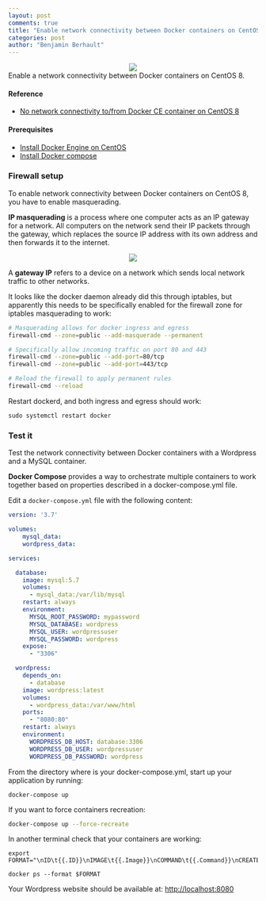 ```yaml
---
layout: post
comments: true
title: "Enable network connectivity between Docker containers on CentOS 8"
categories: post
author: "Benjamin Berhault"
---
```


<div class="row">
  <div class="col grid s12 m6 l3">
    <center><img src="{{ '/images/12-docker/docker-networking.png' | relative_url }}" class="responsive-img"></center>
  </div>
  <div class="col grid s12 m6 l9 ">
    Enable a network connectivity between Docker containers on CentOS 8.
  </div>
</div>

#### Reference
* [No network connectivity to/from Docker CE container on CentOS 8](https://serverfault.com/questions/987686/no-network-connectivity-to-from-docker-ce-container-on-centos-8)


#### Prerequisites
* [Install Docker Engine on CentOS](https://docs.docker.com/engine/install/centos/)
* [Install Docker compose](https://docs.docker.com/compose/install/)

### Firewall setup

To enable network connectivity between Docker containers on CentOS 8, you have to enable masquerading. 

<b>IP masquerading</b> is a process where one computer acts as an IP gateway for a network. All computers on the network send their IP packets through the gateway, which replaces the source IP address with its own address and then forwards it to the internet.

 <center><img src="{{ '/images/12-docker/ip-masquerading.gif' | relative_url }}" class="responsive-img"></center>

A <b>gateway IP</b> refers to a device on a network which sends local network traffic to other networks.

It looks like the docker daemon already did this through iptables, but apparently this needs to be specifically enabled for the firewall zone for iptables masquerading to work:

```bash
# Masquerading allows for docker ingress and egress
firewall-cmd --zone=public --add-masquerade --permanent

# Specifically allow incoming traffic on port 80 and 443
firewall-cmd --zone=public --add-port=80/tcp
firewall-cmd --zone=public --add-port=443/tcp

# Reload the firewall to apply permanent rules
firewall-cmd --reload
```

Restart dockerd, and both ingress and egress should work:
```console
sudo systemctl restart docker
```

### Test it

Test the network connectivity between Docker containers with a Wordpress and a MySQL container.  

<b>Docker Compose</b> provides a way to orchestrate multiple containers to work together based on properties described in a docker-compose.yml file.

Edit a `docker-compose.yml` file with the following content:
```yaml
version: '3.7'

volumes: 
    mysql_data:
    wordpress_data:

services: 

  database:
    image: mysql:5.7
    volumes: 
      - mysql_data:/var/lib/mysql
    restart: always
    environment: 
      MYSQL_ROOT_PASSWORD: mypassword
      MYSQL_DATABASE: wordpress
      MYSQL_USER: wordpressuser
      MYSQL_PASSWORD: wordpress
    expose:
      - "3306"

  wordpress:
    depends_on: 
      - database
    image: wordpress:latest
    volumes: 
      - wordpress_data:/var/www/html
    ports: 
      - "8080:80"
    restart: always
    environment: 
      WORDPRESS_DB_HOST: database:3306
      WORDPRESS_DB_USER: wordpressuser
      WORDPRESS_DB_PASSWORD: wordpress
```


From the directory where is your docker-compose.yml, start up your application by running:
```console
docker-compose up
```

If you want to force containers recreation:
```bash
docker-compose up --force-recreate
```

In another terminal check that your containers are working:
```console
export FORMAT="\nID\t{{.ID}}\nIMAGE\t{{.Image}}\nCOMMAND\t{{.Command}}\nCREATED\t{{.RunningFor}}\nSTATUS\t{{.Status}}\nPORTS\t{{.Ports}}\nNAMES\t{{.Names}}\n"

docker ps --format $FORMAT
```

Your Wordpress website should be available at:
[http://localhost:8080](http://localhost:8080)
